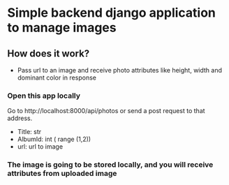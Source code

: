 # Simple backend django application to manage images

## How does it work?

- Pass url to an image and receive photo attributes like height, width and dominant color in response

### Open this app locally
Go to http://localhost:8000/api/photos or send a post request to that address.
- Title: str
- AlbumId: int ( range (1,2))
- url: url to image

### The image is going to be stored locally, and you will receive attributes from uploaded image  

